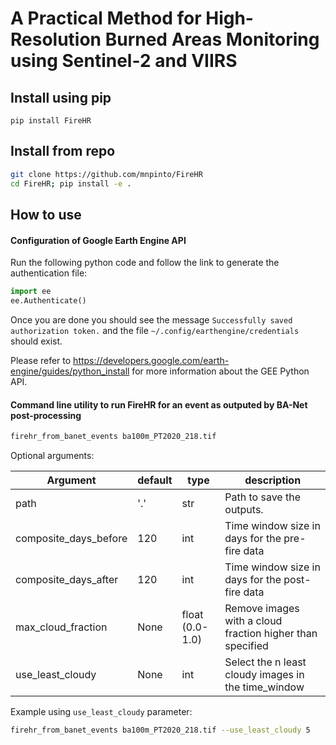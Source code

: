 # A Practical Method for High-Resolution Burned Areas Monitoring using Sentinel-2 and VIIRS 



## Install using pip

`pip install FireHR`

## Install from repo
```bash
git clone https://github.com/mnpinto/FireHR
cd FireHR; pip install -e .
```

## How to use

#### Configuration of Google Earth Engine API
Run the following python code and follow the link to generate the authentication file:
```python
import ee
ee.Authenticate()
```
Once you are done you should see the message `Successfully saved authorization token.` and the file `~/.config/earthengine/credentials` should exist. 

Please refer to https://developers.google.com/earth-engine/guides/python_install for more information about the GEE Python API. 

#### Command line utility to run FireHR for an event as outputed by BA-Net post-processing
```bash
firehr_from_banet_events ba100m_PT2020_218.tif
```

Optional arguments:

|Argument|default|type|description|
|---|---|---|---|
|path| '.' | str |Path to save the outputs.|
|composite_days_before| 120 |int| Time window size in days for the pre-fire data |
|composite_days_after| 120 |int| Time window size in days for the post-fire data |
|max_cloud_fraction| None |float (0.0-1.0)| Remove images with a cloud fraction higher than specified |
|use_least_cloudy | None |int| Select the n least cloudy images in the time_window |

Example using `use_least_cloudy` parameter:
```bash
firehr_from_banet_events ba100m_PT2020_218.tif --use_least_cloudy 5
```
